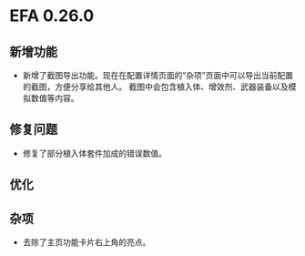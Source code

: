 # EFA 0.26.0

## 新增功能

- 新增了截图导出功能。现在在配置详情页面的“杂项”页面中可以导出当前配置的截图，方便分享给其他人。
  截图中会包含植入体、增效剂、武器装备以及模拟数值等内容。

## 修复问题

- 修复了部分植入体套件加成的错误数值。

## 优化

## 杂项

- 去除了主页功能卡片右上角的亮点。
